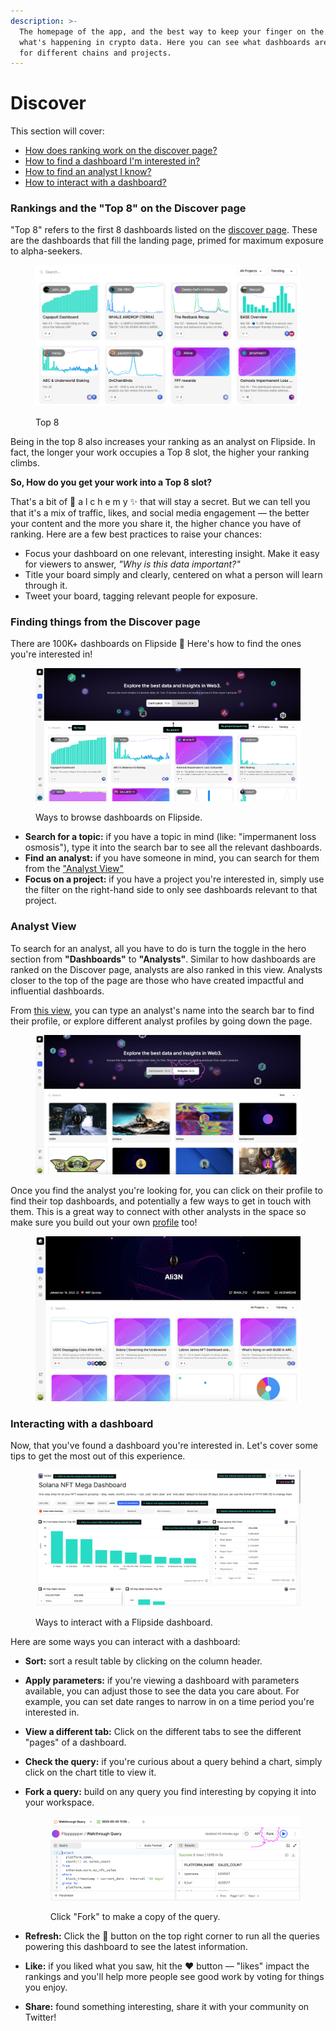 ```yaml
---
description: >-
  The homepage of the app, and the best way to keep your finger on the pulse of
  what's happening in crypto data. Here you can see what dashboards are trending
  for different chains and projects.
---
```


# Discover

This section will cover:

* [How does ranking work on the discover page?](discover.md#ranking-on-the-discover-page)
* [How to find a dashboard I'm interested in?](discover.md#searching-on-the-discover-page)
* [How to find an analyst I know?](discover.md#analyst-view)
* [How to interact with a dashboard?](discover.md#interacting-with-a-dashboard)

### &#x20;Rankings and the "Top 8" on the Discover page

"Top 8" refers to the first 8 dashboards listed on the [discover page](http://flipsidecrypto.xyz). These are the dashboards that fill the landing page, primed for maximum exposure to alpha-seekers.&#x20;

<figure><img src="../../.gitbook/assets/Screenshot 2023-03-09 at 1.57.18 PM.png" alt=""><figcaption><p>Top 8 </p></figcaption></figure>

Being in the top 8 also increases your ranking as an analyst on Flipside. In fact, the longer your work occupies a Top 8 slot, the higher your ranking climbs.&#x20;

**So, How do you get your work into a Top 8 slot?**

That's a bit of 🧪 a l c h e m y ✨ that will stay a secret. But we can tell you that it's a mix of traffic, likes, and social media engagement — the better your content and the more you share it, the higher chance you have of ranking. Here are a few best practices to raise your chances:

* Focus your dashboard on one relevant, interesting insight. Make it easy for viewers to answer, _"Why is this data important?"_
* Title your board simply and clearly, centered on what a person will learn through it.
* Tweet your board, tagging relevant people for exposure.



### Finding things from the Discover page

There are 100K+ dashboards on Flipside 🤯 Here's how to find the ones you're interested in!&#x20;

<figure><img src="../../.gitbook/assets/discover.png" alt=""><figcaption><p>Ways to browse dashboards on Flipside. </p></figcaption></figure>

* **Search for a topic:** if you have a topic in mind (like: "impermanent loss osmosis"), type it into the search bar to see all the relevant dashboards.&#x20;
* **Find an analyst:** if you have someone in mind, you can search for them from the ["Analyst View"](discover.md#analyst-view)
* **Focus on a project:** if you have a project you're interested in, simply use the filter on the right-hand side to only see dashboards relevant to that project.&#x20;



### Analyst View

To search for an analyst, all you have to do is turn the toggle in the hero section from **"Dashboards"** to **"Analysts"**. Similar to how dashboards are ranked on the Discover page, analysts are also ranked in this view. Analysts closer to the top of the page are those who have created impactful and influential dashboards.&#x20;

From [this view](https://flipsidecrypto.xyz/analysts), you can type an analyst's name into the search bar to find their profile, or explore different analyst profiles by going down the page.&#x20;

<figure><img src="../../.gitbook/assets/Screenshot 2023-03-14 at 12.18.33 PM (1).png" alt=""><figcaption></figcaption></figure>

Once you find the analyst you're looking for, you can click on their profile to find their top dashboards, and potentially a few ways to get in touch with them. This is a great way to connect with other analysts in the space so make sure you build out your own [profile](profiles.md) too!

<figure><img src="../../.gitbook/assets/Screenshot 2023-03-14 at 12.34.43 PM.png" alt=""><figcaption></figcaption></figure>



### Interacting with a dashboard

Now, that you've found a dashboard you're interested in. Let's cover some tips to get the most out of this experience.

<figure><img src="../../.gitbook/assets/dash.png" alt=""><figcaption><p>Ways to interact with a Flipside dashboard.</p></figcaption></figure>

Here are some ways you can interact with a dashboard:

* **Sort:** sort a result table by clicking on the column header. &#x20;
* **Apply parameters:** if you're viewing a dashboard with parameters available, you can adjust those to see the data you care about. For example, you can set date ranges to narrow in on a time period you're interested in.
* **View a different tab:** Click on the different tabs to see the different "pages" of a dashboard.
* **Check the query:** if you're curious about a query behind a chart, simply click on the chart title to view it.
*   **Fork a query:** build on any query you find interesting by copying it into your workspace.&#x20;



    <figure><img src="../../.gitbook/assets/Screenshot 2023-05-05 at 11.34.31 AM.png" alt=""><figcaption><p>Click "Fork" to make a copy of the query. </p></figcaption></figure>
* **Refresh:** Click the 🔁 button on the top right corner to run all the queries powering this dashboard to see the latest information.
* **Like:** if you liked what you saw, hit the ❤️ button — "likes" impact the rankings and you'll help more people see good work by voting for things you enjoy.
* **Share:** found something interesting, share it with your community on Twitter!
